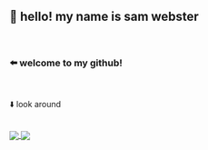 <h2>👋 hello! my name is sam webster</h1> <br>
  <h3>⬅️ welcome to my github!</h3> <br>
  <p>⬇️ look around</p> <br>
  
  <!--- dynamic github stats, courtesy of https://github.com/anuraghazra--->
  <a href="https://github.com/samjwebster/github-readme-stats">
      <img align="center" src="https://github-readme-stats.vercel.app/api?username=samjwebster&show_icons=true&theme=nightowl" />
  </a>
  <a href="https://github.com/samjwebster/github-readme-stats">
      <img align="center" src="https://github-readme-stats.vercel.app/api/top-langs/?username=samjwebster&theme=nightowl" />
  </a>
